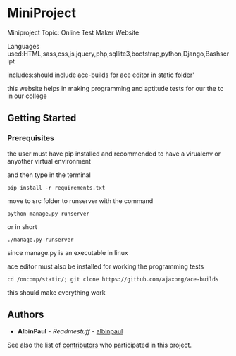 # MiniProject
Miniproject Topic: Online Test Maker Website

Languages used:HTML,sass,css,js,jquery,php,sqllite3,bootstrap,python,Django,Bashscript

includes:should include ace-builds for ace editor in static [folder](https://github.com/Aliflail/MiniProject/tree/master/src/accounts/static)'

this website helps in making programming and aptitude tests for our the tc in our college 
## Getting Started
### Prerequisites
the user must have pip installed and recommended to have a virualenv or anyother virtual environment

and then type in the terminal 
```
pip install -r requirements.txt
```
move to src folder to runserver with the command 
```
python manage.py runserver 
```
or in short 
```
./manage.py runserver 
```
since manage.py is an executable in linux

ace editor must also be installed for working the programming tests

```
cd /oncomp/static/; git clone https://github.com/ajaxorg/ace-builds
```
this should make everything work
## Authors

* **AlbinPaul** - *Readmestuff* - [albinpaul](https://github.com/albinpaul)

See also the list of [contributors](https://github.com/Aliflail/MiniProject/contributors) who participated in this project.
